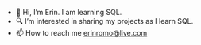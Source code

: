 - 👋 Hi, I’m Erin. I am learning SQL.
- 🔍 I’m interested in sharing my projects as I learn SQL.
- 📫 How to reach me erinromo@live.com

<!---
ernromo/ernromo is a ✨ special ✨ repository because its `README.md` (this file) appears on your GitHub profile.
You can click the Preview link to take a look at your changes.
--->
